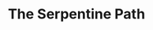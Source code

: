 ---
title: The Serpentine Path
subtitle: 
image: serpentine_path_cover_silver.jpg
alt_image: 
alt: Hidden 
product_link: https://www.dmsguild.com/product/365762/The-Serpentine-Path?affiliate_id=1739130
selling_site: DMsGuild
type: dnd
featured: false
progress:
  percent: 100
  status: finished
stats:
  system: dnd5e
  type: Adventure
  level: Tier 2 APL 8
  duration: 4 hours
---